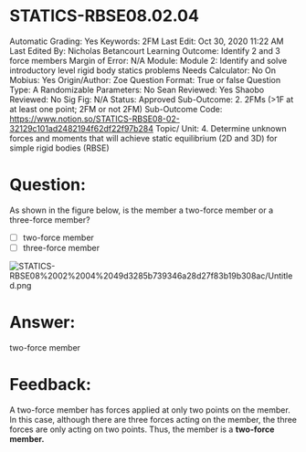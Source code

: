 # STATICS-RBSE08.02.04

Automatic Grading: Yes
Keywords: 2FM
Last Edit: Oct 30, 2020 11:22 AM
Last Edited By: Nicholas Betancourt
Learning Outcome: Identify 2 and 3 force members
Margin of Error: N/A
Module: Module 2: Identify and solve introductory level rigid body statics problems
Needs Calculator: No
On Mobius: Yes
Origin/Author: Zoe
Question Format: True or false
Question Type: A
Randomizable Parameters: No
Sean Reviewed: Yes
Shaobo Reviewed: No
Sig Fig: N/A
Status: Approved
Sub-Outcome: 2. 2FMs (>1F at at least one point; 2FM or not 2FM)
Sub-Outcome Code: https://www.notion.so/STATICS-RBSE08-02-32129c101ad2482194f62df22f97b284
Topic/ Unit: 4. Determine unknown forces and moments that will achieve static equilibrium (2D and 3D) for simple rigid bodies (RBSE)

# Question:

As shown in the figure below, is the member a two-force member or a three-force member?

- [ ]  two-force member
- [ ]  three-force member

![STATICS-RBSE08%2002%2004%2049d3285b739346a28d27f83b19b308ac/Untitled.png](STATICS-RBSE08%2002%2004%2049d3285b739346a28d27f83b19b308ac/Untitled.png)

# Answer:

two-force member

# Feedback:

A two-force member has forces applied at only two points on the member. In this case, although there are three forces acting on the member, the three forces are only acting on two points. Thus, the member is a **two-force member.**